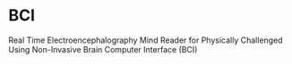 # BCI
Real Time Electroencephalography Mind Reader for Physically Challenged Using Non-Invasive Brain Computer Interface (BCI)
